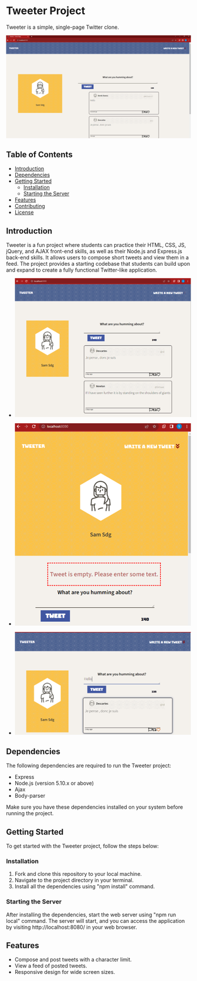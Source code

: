 # Tweeter Project

Tweeter is a simple, single-page Twitter clone.

![Screenshot of the app](https://github.com/Aasemaaneh/tweeter/blob/2a3ce924ac1ad06fc2a723d4087346564c400127/doc/tweeter4.png)

## Table of Contents

- [Introduction](#introduction)
- [Dependencies](#dependencies)
- [Getting Started](#getting-started)
  - [Installation](#installation)
  - [Starting the Server](#starting-the-server)
- [Features](#features)
- [Contributing](#contributing)
- [License](#license)

## Introduction

Tweeter is a fun project where students can practice their HTML, CSS, JS, jQuery, and AJAX front-end skills, as well as their Node.js and Express.js back-end skills. It allows users to compose short tweets and view them in a feed. The project provides a starting codebase that students can build upon and expand to create a fully functional Twitter-like application.

- ![Screenshot of the app](https://github.com/Aasemaaneh/tweeter/blob/2a3ce924ac1ad06fc2a723d4087346564c400127/doc/tweeter1.png)

- ![Screenshot of the app](https://github.com/Aasemaaneh/tweeter/blob/2a3ce924ac1ad06fc2a723d4087346564c400127/doc/tweeter2.png)

- ![Screenshot of the app](https://github.com/Aasemaaneh/tweeter/blob/2a3ce924ac1ad06fc2a723d4087346564c400127/doc/tweeter3.png)



## Dependencies

The following dependencies are required to run the Tweeter project:

- Express
- Node.js (version 5.10.x or above)
- Ajax
- Body-parser

Make sure you have these dependencies installed on your system before running the project.

## Getting Started

To get started with the Tweeter project, follow the steps below:

### Installation

1. Fork and clone this repository to your local machine.
2. Navigate to the project directory in your terminal.
3. Install all the dependencies using "npm install" command.


### Starting the Server

After installing the dependencies, start the web server using "npm run local" command.
The server will start, and you can access the application by visiting http://localhost:8080/ in your web browser.

## Features

- Compose and post tweets with a character limit.
- View a feed of posted tweets.
- Responsive design for wide screen sizes.


